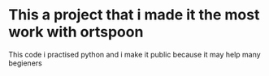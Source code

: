 # This a project that i made it the most work with ortspoon

This code i practised python and i make it public because it may help many begieners


